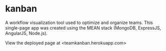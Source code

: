 # kanban
A workflow visualization tool used to optimize and organize teams.  This single-page app was created using the MEAN stack (MongoDB, ExpressJS, AngularJS, Node.js). 

View the deployed page at <teamkanban.herokuapp.com>

